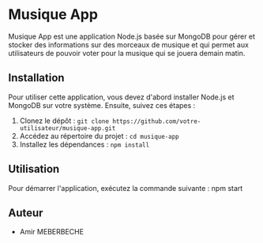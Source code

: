 # Musique App

Musique App est une application Node.js basée sur MongoDB pour gérer et stocker des informations sur des morceaux de musique et qui permet aux utilisateurs de pouvoir voter pour la musique qui se jouera demain matin.

## Installation

Pour utiliser cette application, vous devez d'abord installer Node.js et MongoDB sur votre système. Ensuite, suivez ces étapes :

1. Clonez le dépôt : `git clone https://github.com/votre-utilisateur/musique-app.git`
2. Accédez au répertoire du projet : `cd musique-app`
3. Installez les dépendances : `npm install`

## Utilisation

Pour démarrer l'application, exécutez la commande suivante : npm start

## Auteur

- Amir MEBERBECHE


